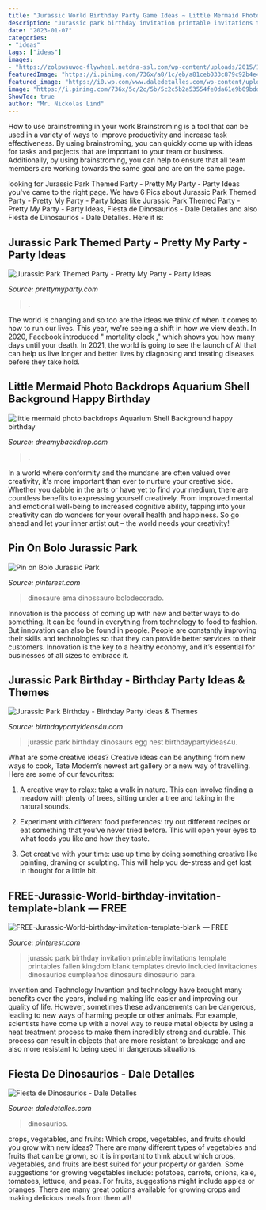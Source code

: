 ```yaml
---
title: "Jurassic World Birthday Party Game Ideas ~ Little Mermaid Photo Backdrops Aquarium Shell Background Happy Birthday"
description: "Jurassic park birthday invitation printable invitations template printables fallen kingdom blank templates drevio included invitaciones dinosaurios cumpleaños dinosaurs dinosaurio para"
date: "2023-01-07"
categories:
- "ideas"
tags: ["ideas"]
images:
- "https://zolpwsuwoq-flywheel.netdna-ssl.com/wp-content/uploads/2015/10/dinosaur-party-for-boys.jpg"
featuredImage: "https://i.pinimg.com/736x/a8/1c/eb/a81ceb033c879c92b4e44d18daee1907.jpg"
featured_image: "https://i0.wp.com/www.daledetalles.com/wp-content/uploads/2016/02/3-22.jpg?resize=480%2C640"
image: "https://i.pinimg.com/736x/5c/2c/5b/5c2c5b2a53554fe0da61e9b09bddb9b5.jpg"
ShowToc: true
author: "Mr. Nickolas Lind"
---
```



How to use brainstroming in your work
Brainstroming is a tool that can be used in a variety of ways to improve productivity and increase task effectiveness. By using brainstroming, you can quickly come up with ideas for tasks and projects that are important to your team or business. Additionally, by using brainstroming, you can help to ensure that all team members are working towards the same goal and are on the same page.

	

		
looking for Jurassic Park Themed Party - Pretty My Party - Party Ideas you've came to the right page. We have 6 Pics about Jurassic Park Themed Party - Pretty My Party - Party Ideas like Jurassic Park Themed Party - Pretty My Party - Party Ideas, Fiesta de Dinosaurios - Dale Detalles and also Fiesta de Dinosaurios - Dale Detalles. Here it is:
		
    
## Jurassic Park Themed Party - Pretty My Party - Party Ideas

<img loading=lazy src="https://zolpwsuwoq-flywheel.netdna-ssl.com/wp-content/uploads/2015/10/dinosaur-party-for-boys.jpg" onerror="this.onerror=null;this.src='https://tse4.mm.bing.net/th?id=OIP.xMF8aPG5G_8bPqKawnKsHQHaJL&amp;pid=15.1';" alt="Jurassic Park Themed Party - Pretty My Party - Party Ideas">

_Source: prettymyparty.com_

>. 

	

The world is changing and so too are the ideas we think of when it comes to how to run our lives. This year, we're seeing a shift in how we view death. In 2020, Facebook introduced " mortality clock ," which shows you how many days until your death. In 2021, the world is going to see the launch of AI that can help us live longer and better lives by diagnosing and treating diseases before they take hold.

    
## Little Mermaid Photo Backdrops Aquarium Shell Background Happy Birthday

<img loading=lazy src="http://cdn.shopify.com/s/files/1/0066/4417/0817/products/Under-The-Sea-Blue-Photography-Backdrop-Ocean-Mermaid-Theme-Girl-Birthday-Party-Decoration-Pearls-Starfish-Shell_1024x.jpg?v=1585907727" onerror="this.onerror=null;this.src='https://tse1.mm.bing.net/th?id=OIP.iVZkLsjk64r_6cDOIwsCjAHaHa&amp;pid=15.1';" alt="little mermaid photo backdrops Aquarium Shell Background happy birthday">

_Source: dreamybackdrop.com_

>. 

	

In a world where conformity and the mundane are often valued over creativity, it's more important than ever to nurture your creative side. Whether you dabble in the arts or have yet to find your medium, there are countless benefits to expressing yourself creatively. From improved mental and emotional well-being to increased cognitive ability, tapping into your creativity can do wonders for your overall health and happiness. So go ahead and let your inner artist out – the world needs your creativity!

    
## Pin On Bolo Jurassic Park

<img loading=lazy src="https://i.pinimg.com/736x/5c/2c/5b/5c2c5b2a53554fe0da61e9b09bddb9b5.jpg" onerror="this.onerror=null;this.src='https://tse4.mm.bing.net/th?id=OIP.aXXWHUb1-GBg_JtB-2zEpQHaJ3&amp;pid=15.1';" alt="Pin on Bolo Jurassic Park">

_Source: pinterest.com_

>dinosaure ema dinossauro bolodecorado. 

	

Innovation is the process of coming up with new and better ways to do something. It can be found in everything from technology to food to fashion. But innovation can also be found in people. People are constantly improving their skills and technologies so that they can provide better services to their customers. Innovation is the key to a healthy economy, and it’s essential for businesses of all sizes to embrace it.

    
## Jurassic Park Birthday - Birthday Party Ideas &amp; Themes

<img loading=lazy src="http://www.birthdaypartyideas4u.com/wp-content/uploads/2015/09/Jurassic-Park-Birthday-egg-nest-with-baby-dinosaurs-550x365.jpg" onerror="this.onerror=null;this.src='https://tse4.mm.bing.net/th?id=OIP.sIX9CEXnYNb7IjF7MGuKlAHaE6&amp;pid=15.1';" alt="Jurassic Park Birthday - Birthday Party Ideas &amp; Themes">

_Source: birthdaypartyideas4u.com_

>jurassic park birthday dinosaurs egg nest birthdaypartyideas4u. 

	

What are some creative ideas?
Creative ideas can be anything from new ways to cook, Tate Modern’s newest art gallery or a new way of travelling. Here are some of our favourites:
1. A creative way to relax: take a walk in nature. This can involve finding a meadow with plenty of trees, sitting under a tree and taking in the natural sounds.

2. Experiment with different food preferences: try out different recipes or eat something that you’ve never tried before. This will open your eyes to what foods you like and how they taste.

3. Get creative with your time: use up time by doing something creative like painting, drawing or sculpting. This will help you de-stress and get lost in thought for a little bit.

    
## FREE-Jurassic-World-birthday-invitation-template-blank — FREE

<img loading=lazy src="https://i.pinimg.com/736x/a8/1c/eb/a81ceb033c879c92b4e44d18daee1907.jpg" onerror="this.onerror=null;this.src='https://tse2.mm.bing.net/th?id=OIP.WJa80VJZcy-YGHyiMzv3xwHaKX&amp;pid=15.1';" alt="FREE-Jurassic-World-birthday-invitation-template-blank — FREE">

_Source: pinterest.com_

>jurassic park birthday invitation printable invitations template printables fallen kingdom blank templates drevio included invitaciones dinosaurios cumpleaños dinosaurs dinosaurio para. 

	

Invention and Technology
Invention and technology have brought many benefits over the years, including making life easier and improving our quality of life. However, sometimes these advancements can be dangerous, leading to new ways of harming people or other animals. For example, scientists have come up with a novel way to reuse metal objects by using a heat treatment process to make them incredibly strong and durable. This process can result in objects that are more resistant to breakage and are also more resistant to being used in dangerous situations.

    
## Fiesta De Dinosaurios - Dale Detalles

<img loading=lazy src="https://i0.wp.com/www.daledetalles.com/wp-content/uploads/2016/02/3-22.jpg?resize=480%2C640" onerror="this.onerror=null;this.src='https://tse4.mm.bing.net/th?id=OIP.f-EBsVi1b5c7vGHG4t2fZQHaJ4&amp;pid=15.1';" alt="Fiesta de Dinosaurios - Dale Detalles">

_Source: daledetalles.com_

>dinosaurios. 

	

crops, vegetables, and fruits: Which crops, vegetables, and fruits should you grow with new ideas?
There are many different types of vegetables and fruits that can be grown, so it is important to think about which crops, vegetables, and fruits are best suited for your property or garden. Some suggestions for growing vegetables include: potatoes, carrots, onions, kale, tomatoes, lettuce, and peas. For fruits, suggestions might include apples or oranges. There are many great options available for growing crops and making delicious meals from them all!


